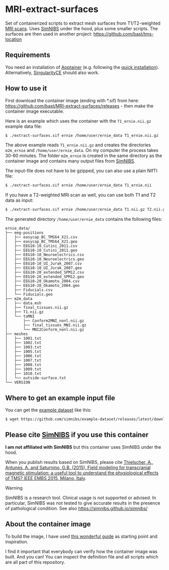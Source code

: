 # MRI-extract-surfaces

Set of containerized scripts to extract mesh surfaces from T1/T2-weighted [MRI
scans](https://en.wikipedia.org/wiki/Magnetic_resonance_imaging).  Uses
[SimNIBS](https://simnibs.github.io/simnibs/) under the hood, plus some smaller
scripts.  The surfaces are then used in another project:
https://github.com/bast/tms-location


## Requirements

You need an installation of [Apptainer](https://apptainer.org/) (e.g. following
the [quick
installation](https://apptainer.org/docs/user/latest/quick_start.html#quick-installation)).
Alternatively, [SingularityCE](https://sylabs.io/singularity/) should also
work.


## How to use it

First download the container image (ending with *.sif) from here:
https://github.com/bast/MRI-extract-surfaces/releases - then make the container image executable.

Here is an example which uses the container with the `T1_ernie.nii.gz` example
data file:
```bash
$ ./extract-surfaces.sif ernie /home/user/ernie_data T1_ernie.nii.gz
```

The above example reads `T1_ernie.nii.gz` and creates the directories
`m2m_ernie` and `/home/user/ernie_data`.  On my computer the process takes
30-60 minutes.  The folder `m2m_ernie` is created in the same directory as the
container image and contains many output files from
[SimNIBS](https://simnibs.github.io/simnibs/).

The input-file does not have to be gzipped, you can also use a plain NIfTI file:
```bash
$ ./extract-surfaces.sif ernie /home/user/ernie_data T1_ernie.nii
```

If you have a T2-weighted MRI scan as well, you can use both T1 and T2 data as input:
```bash
$ ./extract-surfaces.sif ernie /home/user/ernie_data T1.nii.gz T2.nii.gz
```

The generated directory `/home/user/ernie_data` contains the following files:
```
ernie_data/
├── eeg-positions
│   ├── easycap_BC_TMS64_X21.csv
│   ├── easycap_BC_TMS64_X21.geo
│   ├── EEG10-10_Cutini_2011.csv
│   ├── EEG10-10_Cutini_2011.geo
│   ├── EEG10-10_Neuroelectrics.csv
│   ├── EEG10-10_Neuroelectrics.geo
│   ├── EEG10-10_UI_Jurak_2007.csv
│   ├── EEG10-10_UI_Jurak_2007.geo
│   ├── EEG10-20_extended_SPM12.csv
│   ├── EEG10-20_extended_SPM12.geo
│   ├── EEG10-20_Okamoto_2004.csv
│   ├── EEG10-20_Okamoto_2004.geo
│   ├── Fiducials.csv
│   └── Fiducials.geo
├── m2m_data
│   ├── data.msh
│   ├── final_tissues.nii.gz
│   ├── T1.nii.gz
│   └── toMNI
│       ├── Conform2MNI_nonl.nii.gz
│       ├── final_tissues_MNI.nii.gz
│       └── MNI2Conform_nonl.nii.gz
├── meshes
│   ├── 1001.txt
│   ├── 1002.txt
│   ├── 1003.txt
│   ├── 1005.txt
│   ├── 1006.txt
│   ├── 1007.txt
│   ├── 1008.txt
│   ├── 1009.txt
│   ├── 1010.txt
│   └── outside-surface.txt
└── VERSION
```


## Where to get an example input file

You can get the [example dataset](https://simnibs.github.io/simnibs/build/html/dataset.html) like this:
```bash
$ wget https://github.com/simnibs/example-dataset/releases/latest/download/simnibs4_examples.zip
```


## Please cite [SimNIBS](https://simnibs.github.io/simnibs/) if you use this container

**I am not affiliated with SimNIBS** but this
container uses SimNIBS under the hood.

When you publish results based on SimNIBS, please cite [Thielscher, A.,
Antunes, A. and Saturnino, G.B. (2015), Field modeling for transcranial
magnetic stimulation: a useful tool to understand the physiological effects of
TMS? IEEE EMBS 2015, Milano,
Italy](http://dx.doi.org/10.1109/EMBC.2015.7318340).

> [!WARNING]
> SimNIBS is a research tool. Clinical usage is not supported or advised. In
> particular, SimNIBS was not tested to give accurate results in the presence
> of pathological condition. See also https://simnibs.github.io/simnibs/


## About the container image

To build the image, I have used [this wonderful
guide](https://github.com/singularityhub/singularity-deploy) as starting point
and inspiration.

I find it important that everybody can verify how the container image was
built. And you can! You can inspect the definition file and all scripts which
are all part of this repository.
